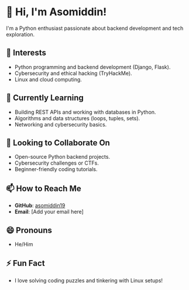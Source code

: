 # 👋 Hi, I'm Asomiddin!

I'm a Python enthusiast passionate about backend development and tech exploration.

## 👀 Interests
- Python programming and backend development (Django, Flask).
- Cybersecurity and ethical hacking (TryHackMe).
- Linux and cloud computing.

## 🌱 Currently Learning
- Building REST APIs and working with databases in Python.
- Algorithms and data structures (loops, tuples, sets).
- Networking and cybersecurity basics.

## 💞️ Looking to Collaborate On
- Open-source Python backend projects.
- Cybersecurity challenges or CTFs.
- Beginner-friendly coding tutorials.

## 📫 How to Reach Me
- **GitHub**: [asomiddin19](https://github.com/asomiddin19)
- **Email**: [Add your email here]

## 😄 Pronouns
- He/Him

## ⚡ Fun Fact
- I love solving coding puzzles and tinkering with Linux setups!



